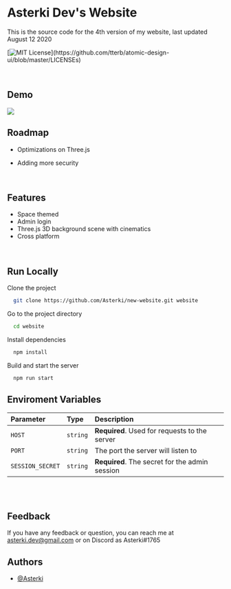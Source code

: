
# Asterki Dev's Website

This is the source code for the 4th version of my website, last updated August 12 2020


[![MIT License](https://img.shields.io/apm/l/atomic-design-ui.svg?)](https://github.com/tterb/atomic-design-ui/blob/master/LICENSEs)

<br />


## Demo

<img src="https://media.discordapp.net/attachments/856902639233400852/928056620250963968/demo.gif?width=591&height=290" />


<br />


## Roadmap

- Optimizations on Three.js

- Adding more security

<br />

## Features

- Space themed
- Admin login
- Three.js 3D background scene with cinematics
- Cross platform

<br />


## Run Locally

Clone the project

```bash
  git clone https://github.com/Asterki/new-website.git website
```

Go to the project directory

```bash
  cd website
```

Install dependencies

```bash
  npm install
```

Build and start the server

```bash
  npm run start
```


## Enviroment Variables

| Parameter | Type     | Description                |
| :-------- | :------- | :------------------------- |
| `HOST` | `string` | **Required**. Used for requests to the server |
| `PORT` | `string` | The port the server will listen to |
| `SESSION_SECRET` | `string` | **Required**. The secret for the admin session |


<br /><br />

## Feedback

If you have any feedback or question, you can reach me at asterki.dev@gmail.com or on Discord as Asterki#1765



## Authors

- [@Asterki](https://www.github.com/Asterki)





